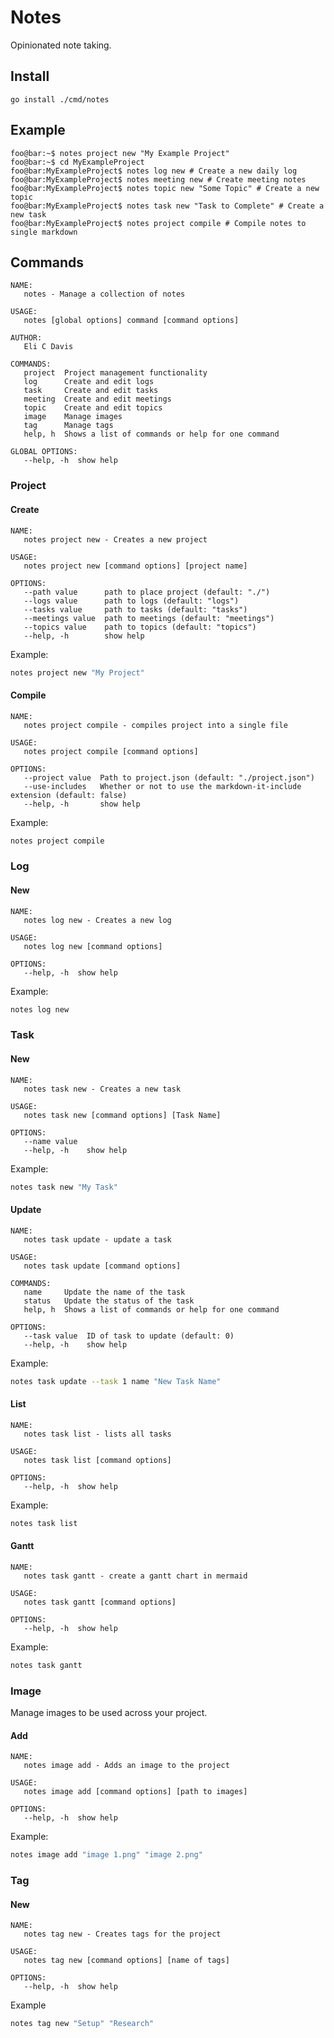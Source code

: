 # Notes

Opinionated note taking.

## Install

```
go install ./cmd/notes
```

## Example

```console
foo@bar:~$ notes project new "My Example Project"
foo@bar:~$ cd MyExampleProject
foo@bar:MyExampleProject$ notes log new # Create a new daily log
foo@bar:MyExampleProject$ notes meeting new # Create meeting notes
foo@bar:MyExampleProject$ notes topic new "Some Topic" # Create a new topic
foo@bar:MyExampleProject$ notes task new "Task to Complete" # Create a new task
foo@bar:MyExampleProject$ notes project compile # Compile notes to single markdown
```

## Commands

```
NAME:
   notes - Manage a collection of notes

USAGE:
   notes [global options] command [command options]

AUTHOR:
   Eli C Davis

COMMANDS:
   project  Project management functionality
   log      Create and edit logs
   task     Create and edit tasks
   meeting  Create and edit meetings
   topic    Create and edit topics
   image    Manage images
   tag      Manage tags
   help, h  Shows a list of commands or help for one command

GLOBAL OPTIONS:
   --help, -h  show help
```

### Project

#### Create

```
NAME:
   notes project new - Creates a new project

USAGE:
   notes project new [command options] [project name]

OPTIONS:
   --path value      path to place project (default: "./")
   --logs value      path to logs (default: "logs")
   --tasks value     path to tasks (default: "tasks")
   --meetings value  path to meetings (default: "meetings")
   --topics value    path to topics (default: "topics")
   --help, -h        show help
```

Example: 

```bash 
notes project new "My Project"
```

#### Compile

```
NAME:
   notes project compile - compiles project into a single file

USAGE:
   notes project compile [command options]

OPTIONS:
   --project value  Path to project.json (default: "./project.json")
   --use-includes   Whether or not to use the markdown-it-include extension (default: false)
   --help, -h       show help
```

Example: 

```bash 
notes project compile
```

### Log

#### New

```
NAME:
   notes log new - Creates a new log

USAGE:
   notes log new [command options]

OPTIONS:
   --help, -h  show help
```

Example: 

```bash 
notes log new
```

### Task

#### New

```
NAME:
   notes task new - Creates a new task

USAGE:
   notes task new [command options] [Task Name]

OPTIONS:
   --name value
   --help, -h    show help
```

Example: 

```bash 
notes task new "My Task"
```

#### Update

```
NAME:
   notes task update - update a task

USAGE:
   notes task update [command options]

COMMANDS:
   name     Update the name of the task
   status   Update the status of the task
   help, h  Shows a list of commands or help for one command

OPTIONS:
   --task value  ID of task to update (default: 0)
   --help, -h    show help
```

Example: 

```bash 
notes task update --task 1 name "New Task Name"
```

#### List

```
NAME:
   notes task list - lists all tasks

USAGE:
   notes task list [command options]

OPTIONS:
   --help, -h  show help
```

Example: 

```bash 
notes task list
```

#### Gantt

```
NAME:
   notes task gantt - create a gantt chart in mermaid

USAGE:
   notes task gantt [command options]

OPTIONS:
   --help, -h  show help
```

Example: 

```bash 
notes task gantt
```


### Image

Manage images to be used across your project.

#### Add

```
NAME:
   notes image add - Adds an image to the project

USAGE:
   notes image add [command options] [path to images]

OPTIONS:
   --help, -h  show help
```

Example: 

```bash 
notes image add "image 1.png" "image 2.png"
```

### Tag

#### New

```
NAME:
   notes tag new - Creates tags for the project

USAGE:
   notes tag new [command options] [name of tags]

OPTIONS:
   --help, -h  show help
```

Example

```bash
notes tag new "Setup" "Research"
```